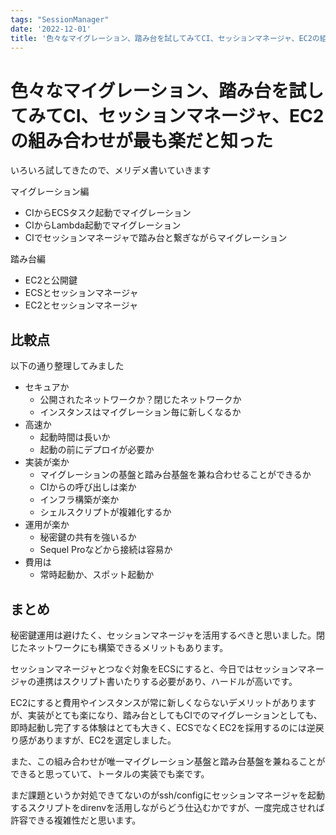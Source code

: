 ```yaml
---
tags: "SessionManager"
date: '2022-12-01'
title: '色々なマイグレーション、踏み台を試してみてCI、セッションマネージャ、EC2の組み合わせが最も楽だと知った'
---
```


# 色々なマイグレーション、踏み台を試してみてCI、セッションマネージャ、EC2の組み合わせが最も楽だと知った

いろいろ試してきたので、メリデメ書いていきます

マイグレーション編

- CIからECSタスク起動でマイグレーション
- CIからLambda起動でマイグレーション
- CIでセッションマネージャで踏み台と繋ぎながらマイグレーション

踏み台編

- EC2と公開鍵
- ECSとセッションマネージャ
- EC2とセッションマネージャ

## 比較点

以下の通り整理してみました

- セキュアか
  - 公開されたネットワークか？閉じたネットワークか
  - インスタンスはマイグレーション毎に新しくなるか
- 高速か
  - 起動時間は長いか
  - 起動の前にデプロイが必要か
- 実装が楽か
  - マイグレーションの基盤と踏み台基盤を兼ね合わせることができるか
  - CIからの呼び出しは楽か
  - インフラ構築が楽か
  - シェルスクリプトが複雑化するか
- 運用が楽か
  - 秘密鍵の共有を強いるか
  - Sequel Proなどから接続は容易か
- 費用は
  - 常時起動か、スポット起動か

## まとめ

秘密鍵運用は避けたく、セッションマネージャを活用するべきと思いました。閉じたネットワークにも構築できるメリットもあります。

セッションマネージャとつなぐ対象をECSにすると、今日ではセッションマネージャの連携はスクリプト書いたりする必要があり、ハードルが高いです。

EC2にすると費用やインスタンスが常に新しくならないデメリットがありますが、実装がとても楽になり、踏み台としてもCIでのマイグレーションとしても、即時起動し完了する体験はとても大きく、ECSでなくEC2を採用するのには逆戻り感がありますが、EC2を選定しました。

また、この組み合わせが唯一マイグレーション基盤と踏み台基盤を兼ねることができると思っていて、トータルの実装でも楽です。

まだ課題というか対処できてないのがssh/configにセッションマネージャを起動するスクリプトをdirenvを活用しながらどう仕込むかですが、一度完成させれば許容できる複雑性だと思います。
